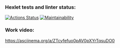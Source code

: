 ### Hexlet tests and linter status:
[![Actions Status](https://github.com/Homedog1983/python-project-49/workflows/hexlet-check/badge.svg)](https://github.com/Homedog1983/python-project-49/actions)
[![Maintainability](https://api.codeclimate.com/v1/badges/971d48637ae80ed541e9/maintainability)](https://codeclimate.com/github/Homedog1983/python-project-49/maintainability)
### Work video:
https://asciinema.org/a/ZTcyfefuo0pAV0pXYrTqsuDO0
